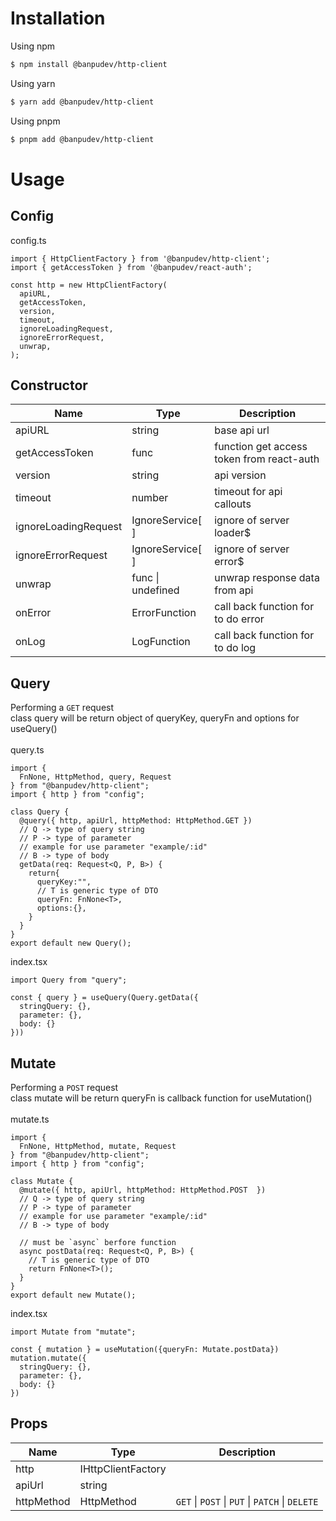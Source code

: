 # **Installation**

Using npm

```bash
$ npm install @banpudev/http-client
```

Using yarn

```bash
$ yarn add @banpudev/http-client
```

Using pnpm

```bash
$ pnpm add @banpudev/http-client
```

# **Usage**

## Config
config.ts

```tsx
import { HttpClientFactory } from '@banpudev/http-client';
import { getAccessToken } from '@banpudev/react-auth';

const http = new HttpClientFactory(
  apiURL,
  getAccessToken,
  version,
  timeout,
  ignoreLoadingRequest,
  ignoreErrorRequest,
  unwrap,
);
```

## Constructor

| Name | Type | Description 
| --- | --- | --- |
| apiURL | string | base api url
| getAccessToken | func | function get access token from react-auth
| version | string | api version
| timeout | number | timeout for api callouts
| ignoreLoadingRequest | IgnoreService[ ] | ignore of server loader$
| ignoreErrorRequest | IgnoreService[ ] | ignore of server error$
| unwrap | func \| undefined | unwrap response data from api
| onError | ErrorFunction | call back function for to do error
| onLog | LogFunction | call back function for to do log



## Query
Performing a `GET` request \
class query will be return object of queryKey, queryFn and options for useQuery() \
\
query.ts

```
import {
  FnNone, HttpMethod, query, Request
} from "@banpudev/http-client";
import { http } from "config";

class Query {
  @query({ http, apiUrl, httpMethod: HttpMethod.GET })
  // Q -> type of query string
  // P -> type of parameter
  // example for use parameter "example/:id"
  // B -> type of body
  getData(req: Request<Q, P, B>) {
    return{
      queryKey:"",
      // T is generic type of DTO
      queryFn: FnNone<T>,
      options:{},
    }
  }
}
export default new Query();
```

index.tsx
```
import Query from "query";

const { query } = useQuery(Query.getData({
  stringQuery: {},
  parameter: {},
  body: {}
}))
```

## Mutate
Performing a `POST` request \
class mutate will be return queryFn is callback function for useMutation() \
\
mutate.ts

```
import {
  FnNone, HttpMethod, mutate, Request
} from "@banpudev/http-client";
import { http } from "config";

class Mutate {
  @mutate({ http, apiUrl, httpMethod: HttpMethod.POST  })
  // Q -> type of query string
  // P -> type of parameter 
  // example for use parameter "example/:id"
  // B -> type of body

  // must be `async` berfore function
  async postData(req: Request<Q, P, B>) {
    // T is generic type of DTO
    return FnNone<T>();
  }
}
export default new Mutate();
```

index.tsx
```
import Mutate from "mutate";

const { mutation } = useMutation({queryFn: Mutate.postData})
mutation.mutate({
  stringQuery: {},
  parameter: {},
  body: {}
})
```

## Props
| Name | Type | Description 
| --- | --- | --- |
| http | IHttpClientFactory | 
| apiUrl | string | 
| httpMethod | HttpMethod | `GET` \| `POST` \| `PUT` \| `PATCH` \| `DELETE`
